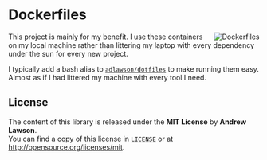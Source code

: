 # Dockerfiles

<img src="https://cloud.githubusercontent.com/assets/200351/24011162/e24d11b4-0a71-11e7-9560-eb4263d1f24e.gif" alt="Dockerfiles" align="right" />

This project is mainly for my benefit. I use these containers on my local
machine rather than littering my laptop with every dependency under the sun for
every new project.

I typically add a bash alias to [`adlawson/dotfiles`](https://github.com/adlawson/dotfiles)
to make running them easy. Almost as if I had littered my machine with every
tool I need.

## License
The content of this library is released under the **MIT License** by
**Andrew Lawson**.<br/> You can find a copy of this license in
[`LICENSE`](LICENSE) or at http://opensource.org/licenses/mit.
